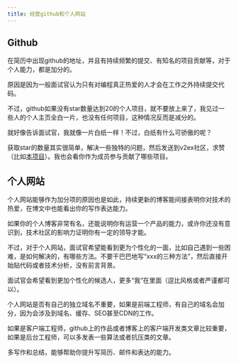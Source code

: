 ```yaml
---
title: 经营github和个人网站
---
```


## Github
在简历中出现github的地址，并且有持续频繁的提交、有知名的项目贡献等，对于个人能力，都是加分的。

原因是因为一般面试官认为只有对编程真正热爱的人才会在工作之外持续提交代码。

不过，github如果没有star数量达到20的个人项目，就不要放上来了，我见过一些人的个人主页全白一片，也没有任何项目，这种情况反而是减分的。

就好像告诉面试官，我就像一片白纸一样！不过，白纸有什么可骄傲的呢？

获取star的数量其实很简单，解决一些独特的问题，然后发送到v2ex社区，求赞（比如[本项目](https://github.com/yuguo/BAT-internal-referral)）。我也会看你作为成员参与贡献了哪些项目。

## 个人网站

个人网站能够作为加分项的原因也是如此，持续更新的博客能间接表明你对技术的热爱，在博文中也能看出你的写作表达能力。

如果你的个人博客非常有名，还能说明你有运营一个产品的能力，或许你还没有意识到，技术社区的影响力证明你有一定的领导才能。

不过，对于个人网站，面试官希望能看到更为个性化的一面，比如自己遇到一些困难，是如何解决的，有哪些方法。不要干巴巴地写“xxx的三种方法”，然后直接开始贴代码或者技术分析，没有前言背景。

面试官会希望看到更加个性化的候选人，更多“我”在里面（逗比风格或者严谨都可以）。

个人网站是否有自己的独立域名不重要，如果是前端工程师，有自己的域名会加分，因为会涉及到域名、缓存、SEO甚至CDN的工作。

如果是客户端工程师，github上的作品或者博客上的客户端开发类文章比较重要，如果是后台工程师，可以多发表一些算法或者抗压类的文章。

多写作和总结，能够帮助你提升写简历、邮件和表达的能力。